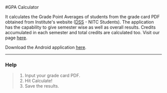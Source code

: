 #GPA Calculator

It calculates the Grade Point Averages of students from the grade card PDF obtained from Institute's website ([DSS](http://dss.nitc.ac.in) - NITC Students). The application has the capability to give semester wise as well as overall results. Credits accumulated in each semester and total credits are calculated too. Visit our page [here](http://www.amazecreationz.in/applications/GPACalculator).

Download the Android application [here](https://play.google.com/store/apps/details?id=com.kkroo.dheeraj.nitcgpa).
***
### Help

> 1. Input your grade card PDF.
> 2. Hit Calculate!
> 3. Save the results.

